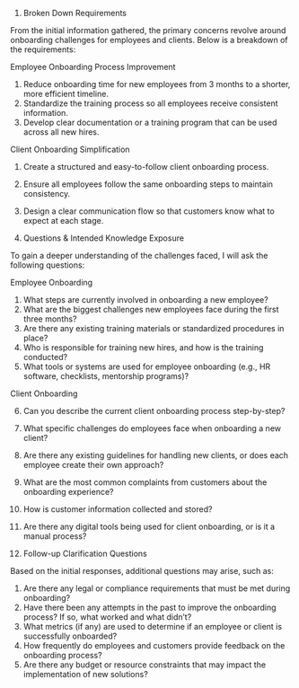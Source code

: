 1. Broken Down Requirements

From the initial information gathered, the primary concerns revolve around onboarding challenges for employees and clients. Below is a breakdown of the requirements:

Employee Onboarding Process Improvement

1. Reduce onboarding time for new employees from 3 months to a shorter, more efficient timeline.
2. Standardize the training process so all employees receive consistent information.
3. Develop clear documentation or a training program that can be used across all new hires.

Client Onboarding Simplification

1. Create a structured and easy-to-follow client onboarding process.
2. Ensure all employees follow the same onboarding steps to maintain consistency.
3. Design a clear communication flow so that customers know what to expect at each stage.

4. Questions & Intended Knowledge Exposure

To gain a deeper understanding of the challenges faced, I will ask the following questions:

Employee Onboarding

1. What steps are currently involved in onboarding a new employee?
2. What are the biggest challenges new employees face during the first three months?
3. Are there any existing training materials or standardized procedures in place?
4. Who is responsible for training new hires, and how is the training conducted?
5. What tools or systems are used for employee onboarding (e.g., HR software, checklists, mentorship programs)?

Client Onboarding

6. Can you describe the current client onboarding process step-by-step?
7. What specific challenges do employees face when onboarding a new client?
8. Are there any existing guidelines for handling new clients, or does each employee create their own approach?
9. What are the most common complaints from customers about the onboarding experience?
10. How is customer information collected and stored?
11. Are there any digital tools being used for client onboarding, or is it a manual process?

12. Follow-up Clarification Questions

Based on the initial responses, additional questions may arise, such as:

1. Are there any legal or compliance requirements that must be met during onboarding?
2. Have there been any attempts in the past to improve the onboarding process? If so, what worked and what didn’t?
3. What metrics (if any) are used to determine if an employee or client is successfully onboarded?
4. How frequently do employees and customers provide feedback on the onboarding process?
5. Are there any budget or resource constraints that may impact the implementation of new solutions?
